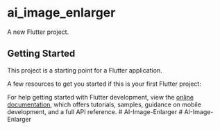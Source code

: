 # ai_image_enlarger

A new Flutter project.

## Getting Started

This project is a starting point for a Flutter application.

A few resources to get you started if this is your first Flutter project:


For help getting started with Flutter development, view the
[online documentation](https://docs.flutter.dev/), which offers tutorials,
samples, guidance on mobile development, and a full API reference.
#   A I - I m a g e - E n l a r g e r 
 
 #   A I - I m a g e - E n l a r g e r 
 
 